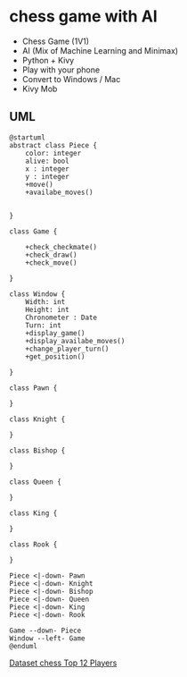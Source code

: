 chess game with AI
===

* Chess Game (1V1)
* AI (Mix of Machine Learning and Minimax)
* Python + Kivy 
* Play with your phone
* Convert to Windows / Mac 
* Kivy Mob

## UML

```plantuml
@startuml
abstract class Piece {
    color: integer
    alive: bool
    x : integer
    y : integer
    +move()
    +availabe_moves()
    
    
}

class Game {
    
    +check_checkmate()
    +check_draw()
    +check_move()
    
}

class Window {
    Width: int
    Height: int 
    Chronometer : Date
    Turn: int
    +display_game()
    +display_availabe_moves()
    +change_player_turn()
    +get_position()
    
}

class Pawn {
    
}

class Knight {
    
}

class Bishop {
    
}

class Queen {
    
}

class King {
    
}

class Rook {
    
}

Piece <|-down- Pawn
Piece <|-down- Knight
Piece <|-down- Bishop
Piece <|-down- Queen
Piece <|-down- King
Piece <|-down- Rook

Game --down- Piece
Window --left- Game
@enduml
```



[Dataset chess Top 12 Players](https://www.kaggle.com/datasets/liury123/chess-game-from-12-top-players)

